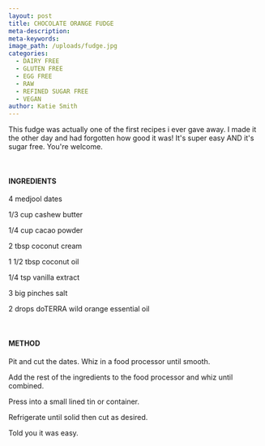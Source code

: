 ```yaml
---
layout: post
title: CHOCOLATE ORANGE FUDGE
meta-description:
meta-keywords:
image_path: /uploads/fudge.jpg
categories:
  - DAIRY FREE
  - GLUTEN FREE
  - EGG FREE
  - RAW
  - REFINED SUGAR FREE
  - VEGAN
author: Katie Smith
---
```


This fudge was actually one of the first recipes i ever gave away. I made it the other day and had forgotten how good it was\! It's super easy AND it's sugar free. You're welcome.

&nbsp;

#### INGREDIENTS

4 medjool dates&nbsp;

1/3 cup cashew butter

1/4 cup cacao powder

2 tbsp coconut cream

1 1/2 tbsp coconut oil

1/4 tsp vanilla extract

3 big pinches salt

2 drops doTERRA wild orange essential oil

&nbsp;

#### METHOD

Pit and cut the dates. Whiz in a food processor until smooth.

Add the rest of the ingredients to the food processor and whiz until combined.

Press into a small lined tin or container.

Refrigerate until solid then cut as desired.

Told you it was easy.
